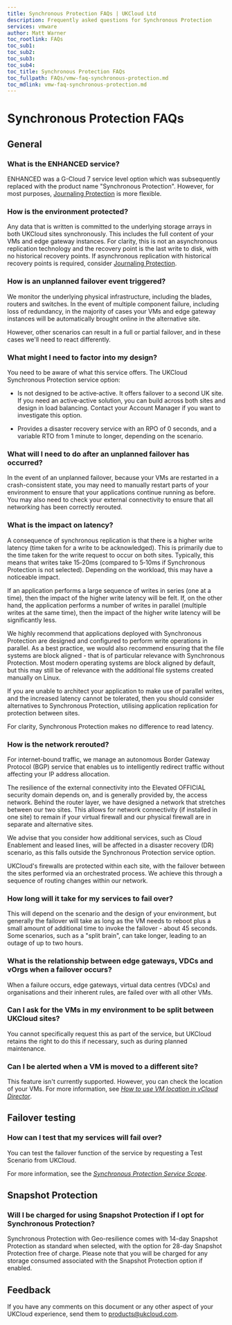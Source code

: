 ```yaml
---
title: Synchronous Protection FAQs | UKCloud Ltd
description: Frequently asked questions for Synchronous Protection
services: vmware
author: Matt Warner
toc_rootlink: FAQs
toc_sub1: 
toc_sub2:
toc_sub3:
toc_sub4:
toc_title: Synchronous Protection FAQs
toc_fullpath: FAQs/vmw-faq-synchronous-protection.md
toc_mdlink: vmw-faq-synchronous-protection.md
---
```


# Synchronous Protection FAQs

## General

### What is the ENHANCED service?

ENHANCED was a G-Cloud 7 service level option which was subsequently replaced with the product name "Synchronous Protection". However, for most purposes, [Journaling Protection](vmw-sco-journaling-protection.md) is more flexible.

### How is the environment protected?

Any data that is written is committed to the underlying storage arrays in both UKCloud sites synchronously. This includes the full content of your VMs and edge gateway instances. For clarity, this is not an asynchronous replication technology and the recovery point is the last write to disk, with no historical recovery points. If asynchronous replication with historical recovery points is required, consider [Journaling Protection](vmw-sco-journaling-protection.md).

### How is an unplanned failover event triggered?

We monitor the underlying physical infrastructure, including the blades, routers and switches. In the event of multiple component failure, including loss of redundancy, in the majority of cases your VMs and edge gateway instances will be automatically brought online in the alternative site.

However, other scenarios can result in a full or partial failover, and in these cases we'll need to react differently.

### What might I need to factor into my design?

You need to be aware of what this service offers. The UKCloud Synchronous Protection service option:

- Is not designed to be active‑active. It offers failover to a second UK site. If you need an active‑active solution, you can build across both sites and design in load balancing. Contact your Account Manager if you want to investigate this option.

- Provides a disaster recovery service with an RPO of 0 seconds, and a variable RTO from 1 minute to longer, depending on the scenario.

### What will I need to do after an unplanned failover has occurred?

In the event of an unplanned failover, because your VMs are restarted in a crash-consistent state, you may need to manually restart parts of your environment to ensure that your applications continue running as before. You may also need to check your external connectivity to ensure that all networking has been correctly rerouted.

### What is the impact on latency?

A consequence of synchronous replication is that there is a higher write latency (time taken for a write to be acknowledged). This is primarily due to the time taken for the write request to occur on both sites. Typically, this means that writes take 15‑20ms (compared to 5‑10ms if Synchronous Protection is not selected). Depending on the workload, this may have a noticeable impact.

If an application performs a large sequence of writes in series (one at a time), then the impact of the higher write latency will be felt. If, on the other hand, the application performs a number of writes in parallel (multiple writes at the same time), then the impact of the higher write latency will be significantly less.

We highly recommend that applications deployed with Synchronous Protection are designed and configured to perform write operations in parallel. As a best practice, we would also recommend ensuring that the file systems are block aligned - that is of particular relevance with Synchronous Protection. Most modern operating systems are block aligned by default, but this may still be of relevance with the additional file systems created manually on Linux.

If you are unable to architect your application to make use of parallel writes, and the increased latency cannot be tolerated, then you should consider alternatives to Synchronous Protection, utilising application replication for protection between sites.

For clarity, Synchronous Protection makes no difference to read latency.

### How is the network rerouted?

For internet-bound traffic, we manage an autonomous Border Gateway Protocol (BGP) service that enables us to intelligently redirect traffic without affecting your IP address allocation.

The resilience of the external connectivity into the Elevated OFFICIAL security domain depends on, and is generally provided by, the access network. Behind the router layer, we have designed a network that stretches between our two sites. This allows for network connectivity (if installed in one site) to remain if your virtual firewall and our physical firewall are in separate and alternative sites.

We advise that you consider how additional services, such as Cloud Enablement and leased lines, will be affected in a disaster recovery (DR) scenario, as this falls outside the Synchronous Protection service option.

UKCloud's firewalls are protected within each site, with the failover between the sites performed via an orchestrated process. We achieve this through a sequence of routing changes within our network.

### How long will it take for my services to fail over?

This will depend on the scenario and the design of your environment, but generally the failover will take as long as the VM needs to reboot plus a small amount of additional time to invoke the failover - about 45 seconds. Some scenarios, such as a "split brain", can take longer, leading to an outage of up to two hours.

### What is the relationship between edge gateways, VDCs and vOrgs when a failover occurs?

When a failure occurs, edge gateways, virtual data centres (VDCs) and organisations and their inherent rules, are failed over with all other VMs.

### Can I ask for the VMs in my environment to be split between UKCloud sites?

You cannot specifically request this as part of the service, but UKCloud retains the right to do this if necessary, such as during planned maintenance.

### Can I be alerted when a VM is moved to a different site?

This feature isn't currently supported. However, you can check the location of your VMs. For more information, see [*How to use VM location in vCloud Director*](vmw-how-use-vm-location.md).

## Failover testing

### How can I test that my services will fail over?

You can test the failover function of the service by requesting a Test Scenario from UKCloud.

For more information, see the [*Synchronous Protection Service Scope*](vmw-sco-synchronous-protection.md).

## Snapshot Protection

### Will I be charged for using Snapshot Protection if I opt for Synchronous Protection?

Synchronous Protection with Geo-resilience comes with 14-day Snapshot Protection as standard when selected, with the option for 28-day Snapshot Protection free of charge. Please note that you will be charged for any storage consumed associated with the Snapshot Protection option if enabled.

## Feedback

If you have any comments on this document or any other aspect of your UKCloud experience, send them to <products@ukcloud.com>.
